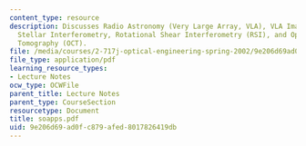 ```yaml
---
content_type: resource
description: Discusses Radio Astronomy (Very Large Array, VLA), VLA Images, Michelson
  Stellar Interferometry, Rotational Shear Interferometry (RSI), and Optical Coherence
  Tomography (OCT).
file: /media/courses/2-717j-optical-engineering-spring-2002/9e206d69ad0fc879afed8017826419db_soapps.pdf
file_type: application/pdf
learning_resource_types:
- Lecture Notes
ocw_type: OCWFile
parent_title: Lecture Notes
parent_type: CourseSection
resourcetype: Document
title: soapps.pdf
uid: 9e206d69-ad0f-c879-afed-8017826419db
---
```

